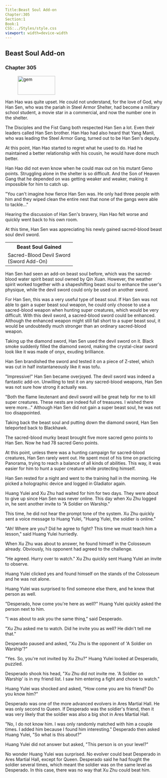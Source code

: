 ```yaml
---
Title:Beast Soul Add-on
Chapter:305
Section:1
Book:1
CSS:../Styles/style.css
viewport: width=device-width
---
```


## Beast Soul Add-on
### Chapter 305

<figure>
	<img src="../Images/gem.gif" alt="gem" id="gem" width="120" height="60" />
</figure>



Han Hao was quite upset. He could not understand, for the love of God, why Han Sen, who was the pariah in Steel Armor Shelter, had become a military school student, a movie star in a commercial, and now the number one in the shelter.

The Disciples and the Fist Gang both respected Han Sen a lot. Even their leaders called Han Sen brother. Han Hao had also heard that Yang Manli, who was leading the Steel Armor Gang, turned out to be Han Sen's deputy.

At this point, Han Hao started to regret what he used to do. Had he maintained a better relationship with his cousin, he would have done much better.

Han Hao did not even know when he could max out on his mutant Geno points. Struggling alone in the shelter is so difficult. And the Son of Heaven Gang that he depended on was getting weaker and weaker, making it impossible for him to catch up.

"You can't imagine how fierce Han Sen was. He only had three people with him and they wiped clean the entire nest that none of the gangs were able to tackle…"

Hearing the discussion of Han Sen's bravery, Han Hao felt worse and quickly went back to his own room.

At this time, Han Sen was appreciating his newly gained sacred-blood beast soul devil sword.

<div class="tables">
	<table class="beast">
		<tr>
			<th>Beast Soul Gained</th>
		</tr><tr>
			<td>Sacred-Blood Devil Sword<br>
				<span class="type">(Sword Add-On)</span>
			</td>
		</tr>
	</table>
	<!-- Type of beast soul of sacred-blood devil sword: sword add-on. -->
</div>

Han Sen had seen an add-on beast soul before, which was the sacred-blood water spirit beast soul owned by Qin Xuan. However, the weather spirit worked together with a shapeshifting beast soul to enhance the user's physique, while the devil sword could only be used on another sword.

For Han Sen, this was a very useful type of beast soul. If Han Sen was not able to gain a super beast soul weapon, he could only choose to use a sacred-blood weapon when hunting super creatures, which would be very difficult. With this devil sword, a sacred-blood sword could be enhanced. Although the enhanced weapon might still fall short to a super beast soul, it would be undoubtedly much stronger than an ordinary sacred-blood weapon.

Taking up the diamond sword, Han Sen used the devil sword on it. Black smoke suddenly filled the diamond sword, making the crystal-clear sword look like it was made of onyx, exuding brilliance.

Han Sen brandished the sword and tested it on a piece of Z-steel, which was cut in half instantaneously like it was tofu.

"Impressive!" Han Sen became overjoyed. The devil sword was indeed a fantastic add-on. Unwilling to test it on any sacred-blood weapons, Han Sen was not sure how strong it actually was.

"Both the flame lieutenant and devil sword will be great help for me to kill super creatures. These nests are indeed full of treasures. I wished there were more…" Although Han Sen did not gain a super beast soul, he was not too disappointed.

Taking back the beast soul and putting down the diamond sword, Han Sen teleported back to Blackhawk.

The sacred-blood murky beast brought five more sacred geno points to Han Sen. Now he had 78 sacred Geno points.

At this point, unless there was a hunting campaign for sacred-blood creatures, Han Sen rarely went out. He spent most of his time on practicing Panorama, trying to reach a balance of all kinds of abilities. This way, it was easier for him to hunt a super creature while protecting himself.

Han Sen rested for a night and went to the training hall in the morning. He picked a holographic device and logged in Gladiator again.

Huang Yulei and Xu Zhu had waited for him for two days. They were about to give up since Han Sen was never online. This day when Xu Zhu logged in, he sent another invite to "A Soldier on Warship."

This time, he did not hear the prompt tone of the system. Xu Zhu quickly sent a voice message to Huang Yulei, "Huang Yulei, the soldier is online."

"Ah! Where are you? Did he agree to fight? This time we must teach him a lesson," said Huang Yulei hurriedly.

When Xu Zhu was about to answer, he found himself in the Colosseum already. Obviously, his opponent had agreed to the challenge.

"He agreed. Hurry over to watch." Xu Zhu quickly sent Huang Yulei an invite to observe.

Huang Yulei clicked yes and found himself on the stands of the Colosseum and he was not alone.

Huang Yulei was surprised to find someone else there, and he knew that person as well.

"Desperado, how come you're here as well?" Huang Yulei quickly asked the person next to him.

"I was about to ask you the same thing," said Desperado.

"Xu Zhu asked me to watch. Did he invite you as well? He didn't tell me that."

Desperado paused and asked, "Xu Zhu is the opponent of 'A Soldier on Warship'?"

"Yes. So, you're not invited by Xu Zhu?" Huang Yulei looked at Desperado, puzzled.

Desperado shook his head, "Xu Zhu did not invite me. 'A Soldier on Warship' is in my friend list. I saw him entering a fight and chose to watch."

Huang Yulei was shocked and asked, "How come you are his friend? Do you know him?"

Desperado was one of the more advanced evolvers in Ares Martial Hall. He was only second to Queen. If Desperado was the soldier's friend, then it was very likely that the soldier was also a big shot in Ares Martial Hall.

"No, I do not know him. I was only randomly matched with him a couple times. I added him because I found him interesting." Desperado then asked Huang Yulei, "So what is this about?"

Huang Yulei did not answer but asked, "This person is on your level?"

No wonder Huang Yulei was surprised. No evolver could beat Desperado in Ares Martial Hall, except for Queen. Desperado said he had fought the soldier several times, which meant the soldier was on the same level as Desperado. In this case, there was no way that Xu Zhu could beat him.